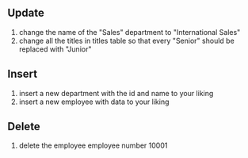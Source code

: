## Update

1. change the name of the "Sales" department to "International Sales"
2. change all the titles in titles table so that every "Senior" should be replaced with "Junior"

## Insert

1. insert a new department with the id and name to your liking
2. insert a new employee with data to your liking

## Delete

1. delete the employee employee number 10001